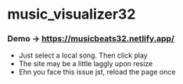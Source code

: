 # music_visualizer32
### Demo -> https://musicbeats32.netlify.app/

- Just select a local song. Then click play
- The site may be a little laggly upon resize 
- Ehn you face this issue jst, reload the page once
